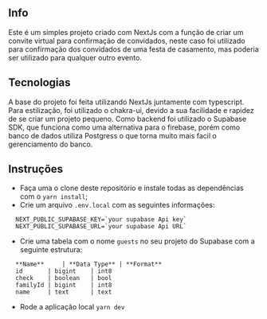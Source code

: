 ## Info

Este é um simples projeto criado com NextJs com a função de criar um convite virtual
para confirmação de convidados, neste caso foi utilizado para confirmação dos convidados de uma
festa de casamento, mas poderia ser utilizado para qualquer outro evento.

## Tecnologias

A base do projeto foi feita utilizando NextJs juntamente com typescript. Para estilização,
foi utilizado o chakra-ui, devido a sua facilidade e rapidez de se criar um projeto pequeno.
Como backend foi utilizado o Supabase SDK, que funciona como uma alternativa para o firebase,
porém como banco de dados utiliza Postgress o que torna muito mais facil o gerenciamento do banco.

## Instruções

- Faça uma o clone deste repositório e instale todas as dependências com o `yarn install`;
- Crie um arquivo `.env.local` com as seguintes informações:

```
  NEXT_PUBLIC_SUPABASE_KEY=`your supabase Api key`
  NEXT_PUBLIC_SUPABASE_URL=`your supabase Api URL`
```

- Crie uma tabela com o nome `guests` no seu projeto do Supabase com a seguinte estrutura:

```
  **Name**     | **Data Type** | **Format**
  id       | bigint    | int8
  check    | boolean   | bool
  familyId | bigint    | int8
  name     | text      | text
```

- Rode a aplicação local `yarn dev`
